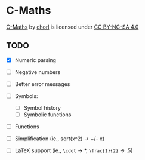 # C-Maths
[C-Maths](https://github.com/ch0rl/C-Maths) by [chorl](https://chorl.dev) is licensed under [CC BY-NC-SA 4.0](http://creativecommons.org/licenses/by-nc-sa/4.0/?ref=chooser-v1)

## TODO
- [x] Numeric parsing
- [ ] Negative numbers
- [ ] Better error messages
- [ ] Symbols:
	- [ ] Symbol history
	- [ ] Symbolic functions
- [ ] Functions
- [ ] Simplification (ie., sqrt(x^2) -> +/- x)
- [ ] LaTeX support (ie., `\cdot` -> *, `\frac{1}{2}` -> .5)


